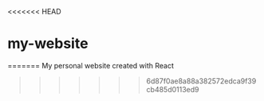 <<<<<<< HEAD
# my-website
=======
My personal website created with React
>>>>>>> 6d87f0ae8a88a382572edca9f39cb485d0113ed9
